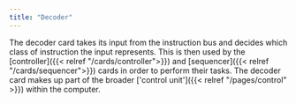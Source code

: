 ```yaml
---
title: "Decoder"
---
```


The decoder card takes its input from the instruction bus and decides which class of
instruction the input represents. This is then used by the
[controller]({{< relref "/cards/controller">}}) and
[sequencer]({{< relref "/cards/sequencer">}}) cards in order to perform their tasks.
The decoder card makes up part of the broader
['control unit']({{< relref "/pages/control" >}}) within the computer.
